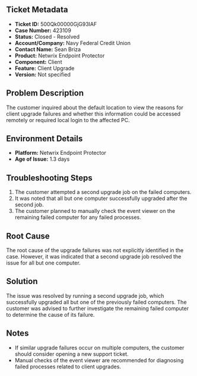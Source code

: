 ## Ticket Metadata
- **Ticket ID:** 500Qk00000GjG93IAF
- **Case Number:** 423109
- **Status:** Closed - Resolved
- **Account/Company:** Navy Federal Credit Union
- **Contact Name:** Sean Briza
- **Product:** Netwrix Endpoint Protector
- **Component:** Client
- **Feature:** Client Upgrade
- **Version:** Not specified

## Problem Description
The customer inquired about the default location to view the reasons for client upgrade failures and whether this information could be accessed remotely or required local login to the affected PC.

## Environment Details
- **Platform:** Netwrix Endpoint Protector
- **Age of Issue:** 1.3 days

## Troubleshooting Steps
1. The customer attempted a second upgrade job on the failed computers.
2. It was noted that all but one computer successfully upgraded after the second job.
3. The customer planned to manually check the event viewer on the remaining failed computer for any failed processes.

## Root Cause
The root cause of the upgrade failures was not explicitly identified in the case. However, it was indicated that a second upgrade job resolved the issue for all but one computer.

## Solution
The issue was resolved by running a second upgrade job, which successfully upgraded all but one of the previously failed computers. The customer was advised to further investigate the remaining failed computer to determine the cause of its failure.

## Notes
- If similar upgrade failures occur on multiple computers, the customer should consider opening a new support ticket.
- Manual checks of the event viewer are recommended for diagnosing failed processes related to client upgrades.